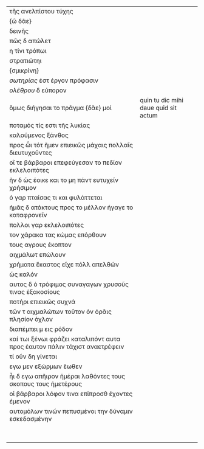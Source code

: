 |                                                                           |                                      |
|---------------------------------------------------------------------------|--------------------------------------|
| τῆς ανελπίστου τύχης                                                      |                                      |
| {ῶ δᾶε}                                                                   |                                      |
| δεινῆς                                                                    |                                      |
| πῶς δ απώλετ                                                              |                                      |
| η τίνι τρόπωι                                                             |                                      |
| στρατιώτηι                                                                |                                      |
| {σμικρίνη}                                                                |                                      |
| *σωτηρίας* έστ έργον πρόφασιν                                             |                                      |
| *ολέθρου* δ εύπορον                                                       |                                      |
| ὅμως διήγησαι το πρᾶγμα {δᾶε} μοί                                         | quin tu dic mihi daue quid sit actum |
| ποταμός τίς εστι τῆς λυκίας                                               |                                      |
| καλούμενος ξάνθος                                                         |                                      |
| προς ὧι τότ ῆμεν επιεικῶς μάχαις πολλαῖς διευτυχοῦντες                    |                                      |
| οἵ τε βάρβαροι επεφεύγεσαν το πεδίον εκλελοιπότες                         |                                      |
| ῆν δ ὡς έοικε και το μη πάντ ευτυχεῖν χρήσιμον                            |                                      |
| ὁ γαρ πταίσας τι και φυλάττεται                                           |                                      |
| ἡμᾶς δ ατάκτους προς το μέλλον ήγαγε το καταφρονεῖν                       |                                      |
| πολλοι γαρ εκλελοιπότες                                                   |                                      |
| τον χάρακα τας κώμας επόρθουν                                             |                                      |
| τους αγρους έκοπτον                                                       |                                      |
| αιχμάλωτ επώλουν                                                          |                                      |
| χρήματα ἕκαστος εῖχε πόλλ απελθών                                         |                                      |
| ὡς καλόν                                                                  |                                      |
| αυτος δ ὁ τρόφιμος συναγαγων χρυσοῦς τινας ἑξακοσίους                     |                                      |
| ποτήρι επιεικῶς συχνά                                                     |                                      |
| τῶν τ αιχμαλώτων τοῦτον ὁν ὁρᾶις πλησίον όχλον                            |                                      |
| διαπέμπει μ εις ρόδον                                                     |                                      |
| καί τωι ξένωι φράζει καταλιπόντ αυτα προς ἑαυτον πάλιν τάχιστ αναετρέφειν |                                      |
| τί οῦν δη γίνεται                                                         |                                      |
| εγω μεν εξώρμων ἕωθεν                                                     |                                      |
| ἧι δ εγω απῆιρον ἡμέραι λαθόντες τους σκοπους τους ἡμετέρους              |                                      |
| οἱ βάρβαροι λόφον τινα επίπροσθ έχοντες έμενον                            |                                      |
| αυτομόλων τινῶν πεπυσμένοι την δύναμιν εσκεδασμένην                       |                                      |
|                                                                           |                                      |
|                                                                           |                                      |
|                                                                           |                                      |
|                                                                           |                                      |
|                                                                           |                                      |
|                                                                           |                                      |
|                                                                           |                                      |
|                                                                           |                                      |